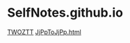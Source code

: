 # SelfNotes.github.io
[TWOZTT](https://toniantong.github.io/SelfNotes.github.io/advenitio-master/public/TWOZTT.html)
[JjPpToJjPp.html](https://github.com/toniantong/SelfNotes.github.io/blob/main/advenitio-master%2Fpublic%2FJjPpToJjPp.html)